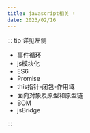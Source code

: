 ```yaml
---
title: javascript相关 ⬇️
date: 2023/02/16
---
```


::: tip 详见左侧

- 事件循环
- js模块化
- ES6
- Promise
- this指针-闭包-作用域
- 面向对象及原型和原型链
- BOM
- jsBridge

:::